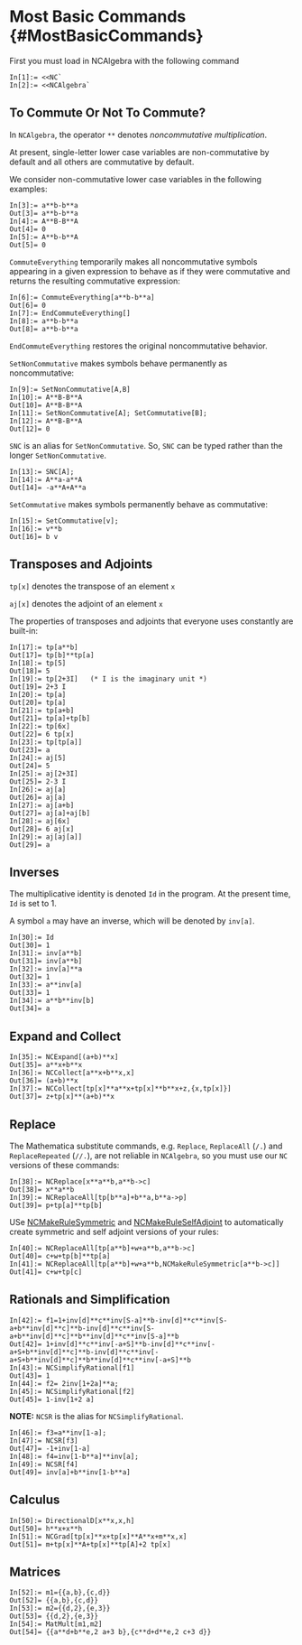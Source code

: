 # Most Basic Commands {#MostBasicCommands}

First you must load in NCAlgebra with the following command 

    In[1]:= <<NC`
    In[2]:= <<NCAlgebra`

## To Commute Or Not To Commute?

In `NCAlgebra`, the operator `**` denotes *noncommutative multiplication*.

At present, single-letter lower case variables are non-commutative by default and all others are commutative by default.

We consider non-commutative lower case variables in the following examples:

    In[3]:= a**b-b**a
    Out[3]= a**b-b**a
    In[4]:= A**B-B**A
    Out[4]= 0
    In[5]:= A**b-b**A
    Out[5]= 0

`CommuteEverything` temporarily makes all noncommutative symbols appearing in a given expression to behave as if they were commutative and returns the resulting commutative expression:

    In[6]:= CommuteEverything[a**b-b**a]
    Out[6]= 0
    In[7]:= EndCommuteEverything[]
    In[8]:= a**b-b**a
    Out[8]= a**b-b**a

`EndCommuteEverything` restores the original noncommutative behavior.

`SetNonCommutative` makes symbols behave permanently as noncommutative:

    In[9]:= SetNonCommutative[A,B]
    In[10]:= A**B-B**A
    Out[10]= A**B-B**A
    In[11]:= SetNonCommutative[A]; SetCommutative[B];
    In[12]:= A**B-B**A
    Out[12]= 0
    
`SNC` is an alias for `SetNonCommutative`. So, `SNC` can be typed rather than the longer `SetNonCommutative`.

    In[13]:= SNC[A];
    In[14]:= A**a-a**A
    Out[14]= -a**A+A**a

`SetCommutative` makes symbols permanently behave as commutative:

    In[15]:= SetCommutative[v];
    In[16]:= v**b
    Out[16]= b v

## Transposes and Adjoints

`tp[x]` denotes the transpose of an element `x`

`aj[x]` denotes the adjoint of an element `x`
   
The properties of transposes and adjoints that everyone uses constantly are built-in: 

    In[17]:= tp[a**b]
    Out[17]= tp[b]**tp[a]
    In[18]:= tp[5]
    Out[18]= 5
    In[19]:= tp[2+3I]   (* I is the imaginary unit *)
    Out[19]= 2+3 I
    In[20]:= tp[a]
    Out[20]= tp[a]
    In[21]:= tp[a+b]
    Out[21]= tp[a]+tp[b]
    In[22]:= tp[6x]
    Out[22]= 6 tp[x]
    In[23]:= tp[tp[a]]
    Out[23]= a
    In[24]:= aj[5]
    Out[24]= 5
    In[25]:= aj[2+3I]
    Out[25]= 2-3 I
    In[26]:= aj[a]
    Out[26]= aj[a]
    In[27]:= aj[a+b]
    Out[27]= aj[a]+aj[b]
    In[28]:= aj[6x]
    Out[28]= 6 aj[x]
    In[29]:= aj[aj[a]]
    Out[29]= a

## Inverses

The multiplicative identity is denoted `Id` in the program. At the present time, `Id` is set to 1.

A symbol `a` may have an inverse, which will be denoted by `inv[a]`.

    In[30]:= Id
    Out[30]= 1
    In[31]:= inv[a**b]
    Out[31]= inv[a**b]
    In[32]:= inv[a]**a
    Out[32]= 1
    In[33]:= a**inv[a]
    Out[33]= 1
    In[34]:= a**b**inv[b]
    Out[34]= a

## Expand and Collect

    In[35]:= NCExpand[(a+b)**x]
    Out[35]= a**x+b**x
    In[36]:= NCCollect[a**x+b**x,x]
    Out[36]= (a+b)**x
    In[37]:= NCCollect[tp[x]**a**x+tp[x]**b**x+z,{x,tp[x]}]
    Out[37]= z+tp[x]**(a+b)**x

## Replace

The Mathematica substitute commands, e.g. `Replace`, `ReplaceAll` (`/.`) and `ReplaceRepeated` (`//.`), are not reliable in `NCAlgebra`,  so you must use our `NC` versions of these commands:

    In[38]:= NCReplace[x**a**b,a**b->c]
    Out[38]= x**a**b
    In[39]:= NCReplaceAll[tp[b**a]+b**a,b**a->p]
    Out[39]= p+tp[a]**tp[b]

USe [NCMakeRuleSymmetric](#NCMakeRuleSymmetric) and [NCMakeRuleSelfAdjoint](#NCMakeRuleSelfAdjoint) to automatically create symmetric and self adjoint versions of your rules:

    In[40]:= NCReplaceAll[tp[a**b]+w+a**b,a**b->c]
    Out[40]= c+w+tp[b]**tp[a]
    In[41]:= NCReplaceAll[tp[a**b]+w+a**b,NCMakeRuleSymmetric[a**b->c]]
    Out[41]= c+w+tp[c]

## Rationals and Simplification

    In[42]:= f1=1+inv[d]**c**inv[S-a]**b-inv[d]**c**inv[S-a+b**inv[d]**c]**b-inv[d]**c**inv[S-a+b**inv[d]**c]**b**inv[d]**c**inv[S-a]**b
    Out[42]= 1+inv[d]**c**inv[-a+S]**b-inv[d]**c**inv[-a+S+b**inv[d]**c]**b-inv[d]**c**inv[-a+S+b**inv[d]**c]**b**inv[d]**c**inv[-a+S]**b
    In[43]:= NCSimplifyRational[f1]
    Out[43]= 1
    In[44]:= f2= 2inv[1+2a]**a;
    In[45]:= NCSimplifyRational[f2]
    Out[45]= 1-inv[1+2 a]

**NOTE:** `NCSR` is the alias for `NCSimplifyRational`.

    In[46]:= f3=a**inv[1-a];
    In[47]:= NCSR[f3]
    Out[47]= -1+inv[1-a]
    In[48]:= f4=inv[1-b**a]**inv[a];
    In[49]:= NCSR[f4]
    Out[49]= inv[a]+b**inv[1-b**a]

## Calculus

    In[50]:= DirectionalD[x**x,x,h]
    Out[50]= h**x+x**h
    In[51]:= NCGrad[tp[x]**x+tp[x]**A**x+m**x,x]
    Out[51]= m+tp[x]**A+tp[x]**tp[A]+2 tp[x]

## Matrices

    In[52]:= m1={{a,b},{c,d}}
    Out[52]= {{a,b},{c,d}}
    In[53]:= m2={{d,2},{e,3}}
    Out[53]= {{d,2},{e,3}}
    In[54]:= MatMult[m1,m2]
    Out[54]= {{a**d+b**e,2 a+3 b},{c**d+d**e,2 c+3 d}}
